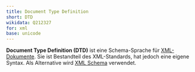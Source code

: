 ```yaml
---
title: Document Type Definition
short: DTD
wikidata: Q212327
for: xml
base: unicode
---
```


**Document Type Definition (DTD)** ist eine Schema-Sprache für
[XML-Dokumente](../xml). Sie ist Bestandteil des XML-Standards, hat jedoch eine
eigene Syntax. Als Alternative wird [XML Schema](xsd) verwendet.

<list-schemas format="dtd"/>
